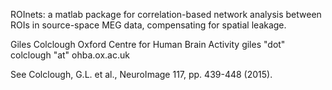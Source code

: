ROInets: a matlab package for correlation-based network analysis between ROIs in source-space MEG data, compensating for spatial leakage.

Giles Colclough
Oxford Centre for Human Brain Activity
giles "dot" colclough "at" ohba.ox.ac.uk

See Colclough, G.L. et al., NeuroImage 117, pp. 439-448 (2015).
